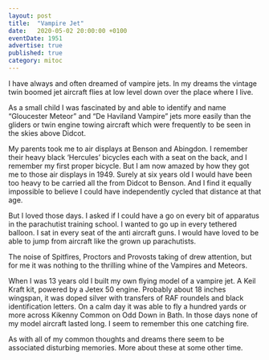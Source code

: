 ```yaml
---
layout: post
title:  "Vampire Jet"
date:   2020-05-02 20:00:00 +0100
eventDate: 1951
advertise: true
published: true
category: mitoc
---
```


I have always and often dreamed of vampire jets. In my dreams the vintage twin boomed jet aircraft flies at low level  down over the place where I live.

As a small child I was fascinated by and able to identify and name “Gloucester Meteor” and “De Haviland Vampire” jets more easily than the gliders or twin engine towing aircraft which were frequently to be seen in the skies above Didcot.

My parents took me to air displays at Benson and Abingdon. I remember their heavy black ‘Hercules’ bicycles each with a seat on the back, and I remember my first proper bicycle. But I am now amazed by how they got me to those air displays in 1949. Surely at six years old I would have been too heavy to be carried all the from Didcot to Benson. And I find it equally impossible to believe I could have independently cycled that distance at that age.

But I loved those days. I asked if I could have a go on every bit of apparatus in the parachutist training school. I wanted to go up in every tethered balloon. I sat in every seat of the anti aircraft guns. I would have loved to be able to jump from aircraft like the grown up parachutists.

The noise of Spitfires, Proctors and Provosts taking of drew attention, but for me it was nothing to the thrilling whine of the Vampires and Meteors.

When I was 13 years old I built my own flying model of a vampire jet. A Keil Kraft kit, powered by a Jetex 50 engine. Probably about 18 inches wingspan, it was doped silver with transfers of RAF roundels and black identification letters. On a calm day it was able to fly a hundred yards or more across Kikenny Common on Odd Down in Bath. In those days none of my model aircraft lasted long. I seem to remember this one catching fire.

As with all of my common thoughts and dreams there seem to be associated disturbing memories. More about these at some other time.

